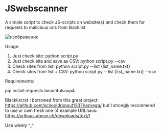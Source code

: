 # JSwebscanner
A simple script to check JS-scripts on website(s) and check them for requests to malicious urls from blacklist

![изображение](https://github.com/user-attachments/assets/590a8b55-ccc4-47e5-8a7f-38a49b73995e)

Usage:

1. Just check site: python script.py
2. Just check site and save as CSV:	python script.py --csv
3. Check sites from list:	python script.py --list {list_name.txt}
4. Check sites from list + CSV:	python script.py --list {list_name.txt} --csv

Requirements:

pip install requests beautifulsoup4

Blacklist.txt I borrowed from this great project: https://github.com/schooldropout1337/lazyegg/
but I strongly recommend to use ur own fresh one (4 example URLhaus: https://urlhaus.abuse.ch/downloads/text/)

Use wisely ^_^
